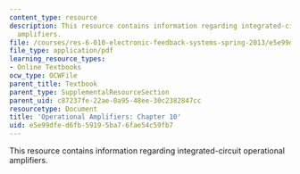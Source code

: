 ```yaml
---
content_type: resource
description: This resource contains information regarding integrated-circuit operational
  amplifiers.
file: /courses/res-6-010-electronic-feedback-systems-spring-2013/e5e99dfed6fb59195ba76fae54c59fb7_MITRES_6-010S13_chap10.pdf
file_type: application/pdf
learning_resource_types:
- Online Textbooks
ocw_type: OCWFile
parent_title: Textbook
parent_type: SupplementalResourceSection
parent_uid: c87237fe-22ae-0a95-48ee-30c2382847cc
resourcetype: Document
title: 'Operational Amplifiers: Chapter 10'
uid: e5e99dfe-d6fb-5919-5ba7-6fae54c59fb7
---
```

This resource contains information regarding integrated-circuit operational amplifiers.

